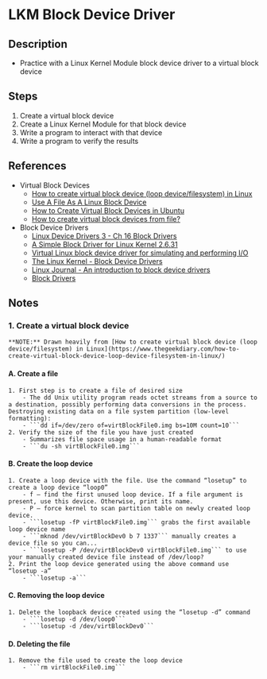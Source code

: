 # LKM Block Device Driver

## Description

- Practice with a Linux Kernel Module block device driver to a virtual block device

## Steps

1. Create a virtual block device
2. Create a Linux Kernel Module for that block device
3. Write a program to interact with that device
4. Write a program to verify the results

## References

- Virtual Block Devices
	- [How to create virtual block device (loop device/filesystem) in Linux](https://www.thegeekdiary.com/how-to-create-virtual-block-device-loop-device-filesystem-in-linux/)
	- [Use A File As A Linux Block Device](https://www.jamescoyle.net/how-to/2096-use-a-file-as-a-linux-block-device)
	- [How to Create Virtual Block Devices in Ubuntu](https://askubuntu.com/questions/546921/how-to-create-virtual-block-devices)
	- [How to create virtual block devices from file?](https://superuser.com/questions/1033493/how-to-create-virtual-block-devices-from-file)
- Block Device Drivers
	- [Linux Device Drivers 3 - Ch 16 Block Drivers](https://static.lwn.net/images/pdf/LDD3/ch16.pdf)
	- [A Simple Block Driver for Linux Kernel 2.6.31](https://blog.superpat.com/2010/05/04/a-simple-block-driver-for-linux-kernel-2-6-31/)
	- [Virtual Linux block device driver for simulating and performing I/O](https://github.com/rgolubtsov/virtblkiosim)
	- [The Linux Kernel - Block Device Drivers](https://linux-kernel-labs.github.io/master/labs/block_device_drivers.html)
	- [Linux Journal - An introduction to block device drivers](https://www.linuxjournal.com/article/2890)
	- [Block Drivers](https://bootlin.com/doc/legacy/block-drivers/block_drivers.pdf)

## Notes

### 1. Create a virtual block device

	**NOTE:** Drawn heavily from [How to create virtual block device (loop device/filesystem) in Linux](https://www.thegeekdiary.com/how-to-create-virtual-block-device-loop-device-filesystem-in-linux/)

#### A. Create a file

	1. First step is to create a file of desired size
		- The dd Unix utility program reads octet streams from a source to a destination, possibly performing data conversions in the process. Destroying existing data on a file system partition (low-level formatting):
		- ```dd if=/dev/zero of=virtBlockFile0.img bs=10M count=10```
	2. Verify the size of the file you have just created
		- Summarizes file space usage in a human-readable format
		- ```du -sh virtBlockFile0.img```

#### B. Create the loop device

	1. Create a loop device with the file. Use the command “losetup” to create a loop device “loop0”
		- f – find the first unused loop device. If a file argument is present, use this device. Otherwise, print its name.
		- P – force kernel to scan partition table on newly created loop device.
		- ```losetup -fP virtBlockFile0.img``` grabs the first available loop device name
		- ```mknod /dev/virtBlockDev0 b 7 1337``` manually creates a device file so you can...
		- ```losetup -P /dev/virtBlockDev0 virtBlockFile0.img``` to use your manually created device file instead of /dev/loop?
	2. Print the loop device generated using the above command use “losetup -a”
		- ```losetup -a```

#### C. Removing the loop device

	1. Delete the loopback device created using the “losetup -d” command
		- ```losetup -d /dev/loop0```
		- ```losetup -d /dev/virtBlockDev0```

#### D. Deleting the file

	1. Remove the file used to create the loop device
		- ```rm virtBlockFile0.img```
